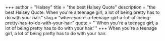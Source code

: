 +++
author = "Halsey"
title = "the best Halsey Quote"
description = "the best Halsey Quote: When you're a teenage girl, a lot of being pretty has to do with your hair."
slug = "when-youre-a-teenage-girl-a-lot-of-being-pretty-has-to-do-with-your-hair"
quote = '''When you're a teenage girl, a lot of being pretty has to do with your hair.'''
+++
When you're a teenage girl, a lot of being pretty has to do with your hair.

